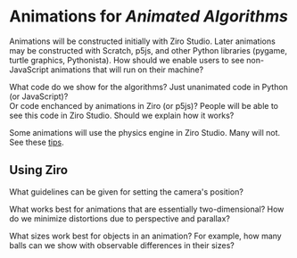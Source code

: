 # Animations for _Animated Algorithms_

Animations will be constructed initially with Ziro Studio.  Later animations may be constructed 
with Scratch, p5js, and other Python libraries (pygame, turtle graphics, Pythonista).  How should 
we enable users to see non-JavaScript animations that will run on their machine?

What code do we show for the algorithms?  Just unanimated code in Python (or JavaScript)?  
Or code enchanced by animations in Ziro (or p5js)?  People will be able to see this code in 
Ziro Studio.  Should we explain how it works?

Some animations will use the physics engine in Ziro Studio.  Many will not.  See these [tips](ziro.md#Tips).

## Using Ziro

What guidelines can be given for setting the camera's position?

What works best for animations that are essentially two-dimensional?  How do we minimize distortions 
due to perspective and parallax?

What sizes work best for objects in an animation?  For example, how many balls can we show with 
observable differences in their sizes?